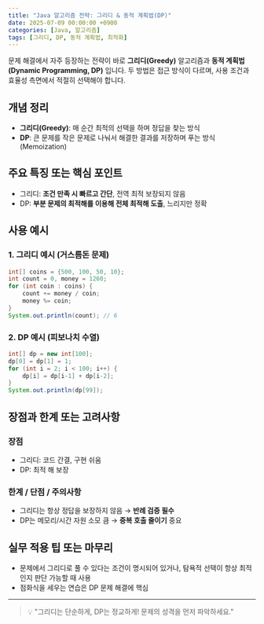 ```yaml
---
title: "Java 알고리즘 전략: 그리디 & 동적 계획법(DP)"
date: 2025-07-09 00:00:00 +0900
categories: [Java, 알고리즘]
tags: [그리디, DP, 동적 계획법, 최적화]
---
```


문제 해결에서 자주 등장하는 전략이 바로 **그리디(Greedy)** 알고리즘과 **동적 계획법(Dynamic Programming, DP)** 입니다. 두 방법은 접근 방식이 다르며, 사용 조건과 효율성 측면에서 적절히 선택해야 합니다.

## 개념 정리
- **그리디(Greedy)**: 매 순간 최적의 선택을 하며 정답을 찾는 방식
- **DP**: 큰 문제를 작은 문제로 나눠서 해결한 결과를 저장하며 푸는 방식 (Memoization)

## 주요 특징 또는 핵심 포인트
- 그리디: **조건 만족 시 빠르고 간단**, 전역 최적 보장되지 않음
- DP: **부분 문제의 최적해를 이용해 전체 최적해 도출**, 느리지만 정확

## 사용 예시
### 1. 그리디 예시 (거스름돈 문제)
```java
int[] coins = {500, 100, 50, 10};
int count = 0, money = 1260;
for (int coin : coins) {
    count += money / coin;
    money %= coin;
}
System.out.println(count); // 6
```

### 2. DP 예시 (피보나치 수열)
```java
int[] dp = new int[100];
dp[0] = dp[1] = 1;
for (int i = 2; i < 100; i++) {
    dp[i] = dp[i-1] + dp[i-2];
}
System.out.println(dp[99]);
```

## 장점과 한계 또는 고려사항
### 장점
- 그리디: 코드 간결, 구현 쉬움
- DP: 최적 해 보장

### 한계 / 단점 / 주의사항
- 그리디는 항상 정답을 보장하지 않음 → **반례 검증 필수**
- DP는 메모리/시간 자원 소모 큼 → **중복 호출 줄이기** 중요

## 실무 적용 팁 또는 마무리
- 문제에서 그리디로 풀 수 있다는 조건이 명시되어 있거나, 탐욕적 선택이 항상 최적인지 판단 가능할 때 사용
- 점화식을 세우는 연습은 DP 문제 해결에 핵심

---

> 💡 "그리디는 단순하게, DP는 정교하게! 문제의 성격을 먼저 파악하세요."
